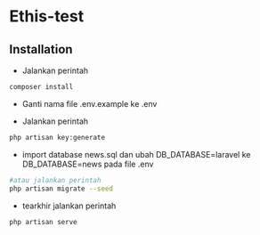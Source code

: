 # Ethis-test

## Installation

- Jalankan perintah 
```bash
composer install
```
- Ganti nama file .env.example ke .env

- Jalankan perintah 
```bash 
php artisan key:generate
```
- import database news.sql dan ubah DB_DATABASE=laravel ke DB_DATABASE=news pada file .env
```bash 
#atau jalankan perintah 
php artisan migrate --seed
```
- tearkhir jalankan perintah 
```bash 
php artisan serve
```
